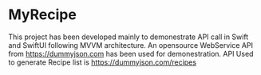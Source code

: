 # MyRecipe

This project has been developed mainly to demonestrate API call in Swift and SwiftUI following MVVM architecture.
An opensource WebService API from https://dummyjson.com has been used for demonestration. 
API Used to generate Recipe list is https://dummyjson.com/recipes
